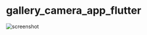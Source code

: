 # gallery_camera_app_flutter


![screenshot](https://miro.medium.com/max/1400/1*BVd5E8Bp95_1vqahKwJOEA.jpeg)
